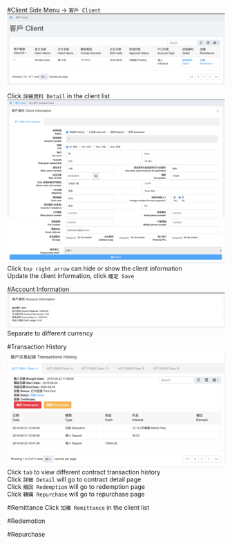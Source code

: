 #Client
Side Menu -> `客戶 Client` 
![Screenshot](images/client1.png)  

Click `詳細資料 Detail` in the client list
![Screenshot](images/client2.png)  
![Screenshot](images/client3.png)  
Click `top right arrow` can hide or show the client information   
Update the client information, click `確定 Save`

#Account Information
![Screenshot](images/client4.png)  
Separate to different currency

#Transaction History
![Screenshot](images/client5.png)  
Click `tab` to view different contract transaction history   
Click `詳細 Detail` will go to contract detail page   
Click `贖回 Redemption` will go to redemption page   
Click `轉購 Repurchase` will go to repurchase page   

#Remittance
Click `加購 Remittance` in the client list

#Redemotion

#Repurchase